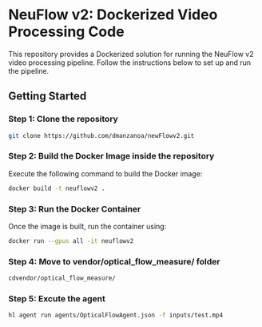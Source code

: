 # NeuFlow v2: Dockerized Video Processing Code

This repository provides a Dockerized solution for running the NeuFlow v2 video processing pipeline. Follow the instructions below to set up and run the pipeline.

## Getting Started
### Step 1: Clone the repository
```bash
git clone https://github.com/dmanzanoa/newFlowv2.git
```
### Step 2: Build the Docker Image inside the repository
Execute the following command to build the Docker image:

```bash
docker build -t neuflowv2 .
```
### Step 3: Run the Docker Container

Once the image is built, run the container using:

```bash
docker run --gpus all -it neuflowv2
```
### Step 4: Move to vendor/optical_flow_measure/ folder

```bash
cdvendor/optical_flow_measure/
```

### Step 5: Excute the agent

```bash
hl agent run agents/OpticalFlowAgent.json -f inputs/test.mp4
```
